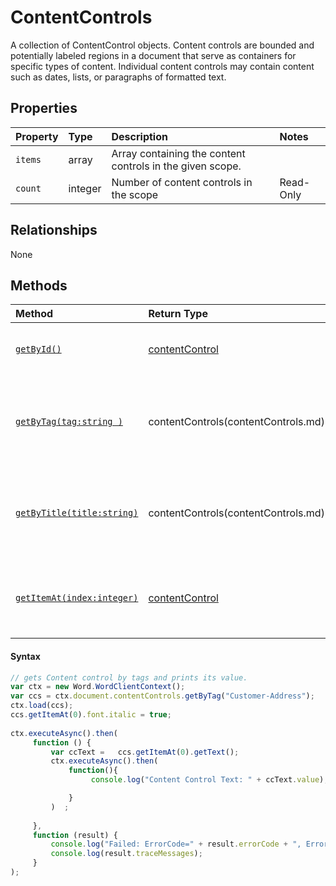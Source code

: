 # ContentControls

A collection of ContentControl objects. Content controls are bounded and potentially labeled regions in a document that serve as containers for specific types of content. Individual content controls may contain content such as dates, lists, or paragraphs of formatted text.


## Properties

| Property         | Type    |Description|Notes |
|:-----------------|:--------|:----------|:-----|
|`items`|  array |Array containing the content controls in the given scope. ||
|`count`|  integer |Number of content controls in the scope |Read-Only|

## Relationships
None  

## Methods


| Method     | Return Type    |Description|Notes  |
|:-----------------|:--------|:----------|:------|
|[`getById()`](#clear)| [contentControl](contentControl.md) | Gets a content control by its id. | | 
|[`getByTag(tag:string )`](#getbytag)| contentControls(contentControls.md)  |Gets the content controls that have the specified tag. | | 
|[`getByTitle(title:string)`](#getbytitle)| contentControls(contentControls.md) |Gets the content controls that have the specified tag. |  | 
|[`getItemAt(index:integer)`](#getitemat)| [contentControl](contentControl.md)   | Gets a content control by its index in the collection. || 


  



#### Syntax
```js
// gets Content control by tags and prints its value.
var ctx = new Word.WordClientContext();
var ccs = ctx.document.contentControls.getByTag("Customer-Address");
ctx.load(ccs);
ccs.getItemAt(0).font.italic = true;
 
ctx.executeAsync().then(
     function () {
         var ccText =   ccs.getItemAt(0).getText();
         ctx.executeAsync().then(
             function(){
                  console.log("Content Control Text: " + ccText.value);

             }
         )  ;
        
     },
     function (result) {
         console.log("Failed: ErrorCode=" + result.errorCode + ", ErrorMessage=" + result.errorMessage);
         console.log(result.traceMessages);
     }
);


```



